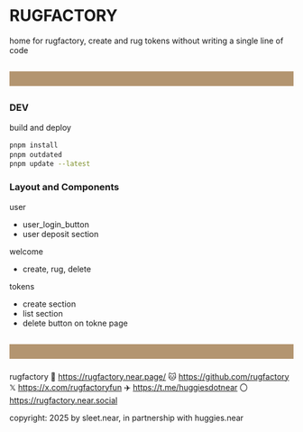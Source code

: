 # RUGFACTORY
home for rugfactory, create and rug tokens without writing a single line of code

![](public/rug_banner_100px_B39570.svg)
---

### DEV
build and deploy

```sh
pnpm install
pnpm outdated
pnpm update --latest
```


### Layout and Components


user
- user_login_button
- user deposit section

welcome
- create, rug, delete

tokens
- create section
- list section
- delete button on tokne page




![](public/rug_banner_100px_B39570.svg)
----

rugfactory
🔗 https://rugfactory.near.page/
🐱 https://github.com/rugfactory
𝕏 https://x.com/rugfactoryfun
✈️ https://t.me/huggiesdotnear
〇 https://rugfactory.near.social

copyright: 2025 by sleet.near, in partnership with huggies.near